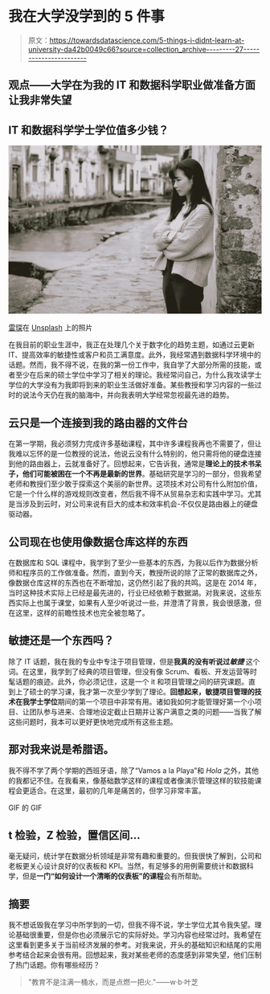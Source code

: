 # 我在大学没学到的 5 件事

> 原文：<https://towardsdatascience.com/5-things-i-didnt-learn-at-university-da42b0049c66?source=collection_archive---------27----------------------->

## 观点——大学在为我的 IT 和数据科学职业做准备方面让我非常失望

## IT 和数据科学学士学位值多少钱？

![](img/2646832065e6cb00ac3206b944410c21.png)

[雷琛](https://unsplash.com/@wx1993?utm_source=unsplash&utm_medium=referral&utm_content=creditCopyText)在 [Unsplash](https://unsplash.com/s/photos/annoyed?utm_source=unsplash&utm_medium=referral&utm_content=creditCopyText) 上的照片

在我目前的职业生涯中，我正在处理几个关于数字化的趋势主题，如通过云更新 IT、提高效率的敏捷性或客户和员工满意度。此外，我经常遇到数据科学环境中的话题。然而，我不得不说，在我的第一份工作中，我自学了大部分所需的技能，或者至少在后来的硕士学位中学习了相关的理论。我经常问自己，为什么我攻读学士学位的大学没有为我即将到来的职业生活做好准备。某些教授和学习内容的一些过时的说法今天仍在我的脑海中，并向我表明大学经常忽视最先进的趋势。

## 云只是一个连接到我的路由器的文件台

在第一学期，我必须努力完成许多基础课程，其中许多课程我再也不需要了，但让我难以忘怀的是一位教授的说法，他说云没有什么特别的，他只需将他的硬盘连接到他的路由器上，云就准备好了。回想起来，它告诉我，通常是**理论上的技术书呆子，他们可能被困在一个不再是最新的世界**。基础研究是学习的一部分，但我希望老师和教授们至少敢于探索这个美丽的新世界。这项技术对公司有什么附加价值，它是一个什么样的游戏规则改变者，然后我不得不从贸易杂志和实践中学习。尤其是当涉及到云时，对公司来说有巨大的成本和效率机会-不仅仅是路由器上的硬盘驱动器。

## 公司现在也使用像数据仓库这样的东西

在数据库和 SQL 课程中，我学到了至少一些基本的东西，为我以后作为数据分析师和程序员的工作做准备。然而，直到今天，教授所说的除了正常的数据库之外，像数据仓库这样的东西也在不断增加，这仍然引起了我的共鸣。这是在 2014 年，当时这种技术实际上已经是最先进的，行业已经依赖于数据湖。对我来说，这些东西实际上也属于课堂，如果有人至少听说过一些，并澄清了背景，我会很感激，但在这里，这样的前瞻性技术也完全被忽略了。

## 敏捷还是一个东西吗？

除了 IT 话题，我在我的专业中专注于项目管理，但是**我真的没有听说过*敏捷*** 这个词。在这里，我学到了经典的项目管理，但没有像 Scrum、看板、开发运营等时髦话题的痕迹。此外，你必须记住，这是一个 it 和项目管理之间的研究课题。直到上了硕士的学习课，我才第一次至少学到了理论。**回想起来，敏捷项目管理的技术在我学士学位**期间的第一个项目中非常有用。诸如我如何才能管理好第一个小项目、让团队参与进来、合理地设定截止日期并让客户满意之类的问题——当我了解这些问题时，我本可以更好更快地完成所有这些主题。

## 那对我来说是希腊语。

我不得不学了两个学期的西班牙语，除了“Vamos a la Playa”和 *Hola* 之外，其他的我都记不住。在我看来，像基础数学这样的课程或者像演示管理这样的软技能课程会更适合。在这里，最初的几年是痛苦的，但学习非常丰富。

GIF 的 GIF

## t 检验，Z 检验，置信区间…

毫无疑问，统计学在数据分析领域是非常有趣和重要的。但我很快了解到，公司和老板更关心设计良好的仪表板和 KPI。当然，有足够多的用例需要统计和数据科学，但是**一门“如何设计一个清晰的仪表板”的课程**会有所帮助。

## 摘要

我不想诋毁我在学习中所学到的一切，但我不得不说，学士学位尤其令我失望。理论基础很重要，但是你也必须展示它的实际好处。学习内容也经常过时。我希望在这里看到更多关于当前经济发展的参考。对我来说，开头的基础知识和结尾的实用参考结合起来会很有用。回想起来，我对某些老师的态度感到非常失望，他们压制了热门话题。你有哪些经历？

> "教育不是注满一桶水，而是点燃一把火."——w·b·叶芝